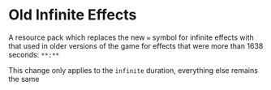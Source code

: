 # Old Infinite Effects

A resource pack which replaces the new `∞` symbol for infinite effects
with that used in older versions of the game for effects that were more
than 1638 seconds: `**:**`

This change only applies to the `infinite` duration, everything else remains the same
